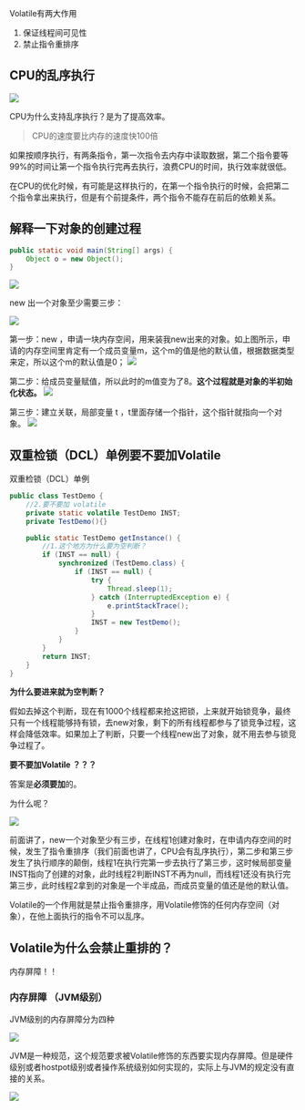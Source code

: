 Volatile有两大作用

1. 保证线程间可见性
2. 禁止指令重排序





## CPU的乱序执行  

![](https://github.com/wuwenyishi/pages/raw/gh-pages/image/others/S8d07j.png)

CPU为什么支持乱序执行？是为了提高效率。

> CPU的速度要比内存的速度快100倍

如果按顺序执行，有两条指令，第一次指令去内存中读取数据，第二个指令要等99%的时间让第一个指令执行完再去执行，浪费CPU的时间，执行效率就很低。

在CPU的优化时候，有可能是这样执行的，在第一个指令执行的时候，会把第二个指令拿出来执行，但是有个前提条件，两个指令不能存在前后的依赖关系。



## 解释一下对象的创建过程  

```java
public static void main(String[] args) {
    Object o = new Object();
}
```

![](https://github.com/wuwenyishi/pages/raw/gh-pages/image/others/hcd0hK.png)

new 出一个对象至少需要三步：

 ![](https://github.com/wuwenyishi/pages/raw/gh-pages/image/others/xYGO2T.png)

第一步：new ，申请一块内存空间，用来装我new出来的对象。如上图所示，申请的内存空间里肯定有一个成员变量m，这个m的值是他的默认值，根据数据类型来定，所以这个m的默认值是0； ![](https://github.com/wuwenyishi/pages/raw/gh-pages/image/others/mY2ArO.png)



第二步：给成员变量赋值，所以此时的m值变为了8。**这个过程就是对象的半初始化状态。** ![](https://github.com/wuwenyishi/pages/raw/gh-pages/image/others/zdwTUK.png)



第三步：建立关联，局部变量 t ，t里面存储一个指针，这个指针就指向一个对象。 ![](https://github.com/wuwenyishi/pages/raw/gh-pages/image/others/6rJ0tu.png)





## 双重检锁（DCL）单例要不要加Volatile



双重检锁（DCL）单例

```java
public class TestDemo {
    //2.要不要加 volatile
    private static volatile TestDemo INST;
    private TestDemo(){}

    public static TestDemo getInstance() {
        //1.这个地方为什么要为空判断？
        if (INST == null) {
            synchronized (TestDemo.class) {
                if (INST == null) {
                    try {
                        Thread.sleep(1);
                    } catch (InterruptedException e) {
                        e.printStackTrace();
                    }
                    INST = new TestDemo();
                }
            }
        }
        return INST;
    }
}
```



**为什么要进来就为空判断？**

假如去掉这个判断，现在有1000个线程都来抢这把锁，上来就开始锁竞争，最终只有一个线程能够持有锁，去new对象，剩下的所有线程都参与了锁竞争过程，这样会降低效率。如果加上了判断，只要一个线程new出了对象，就不用去参与锁竞争过程了。

**要不要加Volatile ？？？**

答案是**必须要加**的。

为什么呢？

 ![](https://github.com/wuwenyishi/pages/raw/gh-pages/image/others/UF3vK1.png)



前面讲了，new一个对象至少有三步，在线程1创建对象时，在申请内存空间的时候，发生了指令重排序（我们前面也讲了，CPU会有乱序执行），第二步和第三步发生了执行顺序的颠倒，线程1在执行完第一步去执行了第三步，这时候局部变量INST指向了创建的对象，此时线程2判断INST不再为null，而线程1还没有执行完第三步，此时线程2拿到的对象是一个半成品，而成员变量的值还是他的默认值。

Volatile的一个作用就是禁止指令重排序，用Volatile修饰的任何内存空间（对象），在他上面执行的指令不可以乱序。





## Volatile为什么会禁止重排的？

内存屏障！！



### 内存屏障 （JVM级别）

JVM级别的内存屏障分为四种

 ![](https://github.com/wuwenyishi/pages/raw/gh-pages/image/others/yGGBJz.png)



JVM是一种规范，这个规范要求被Volatile修饰的东西要实现内存屏障。但是硬件级别或者hostpot级别或者操作系统级别如何实现的，实际上与JVM的规定没有直接的关系。



 ![](https://github.com/wuwenyishi/pages/raw/gh-pages/image/others/vSRQKY.png)








